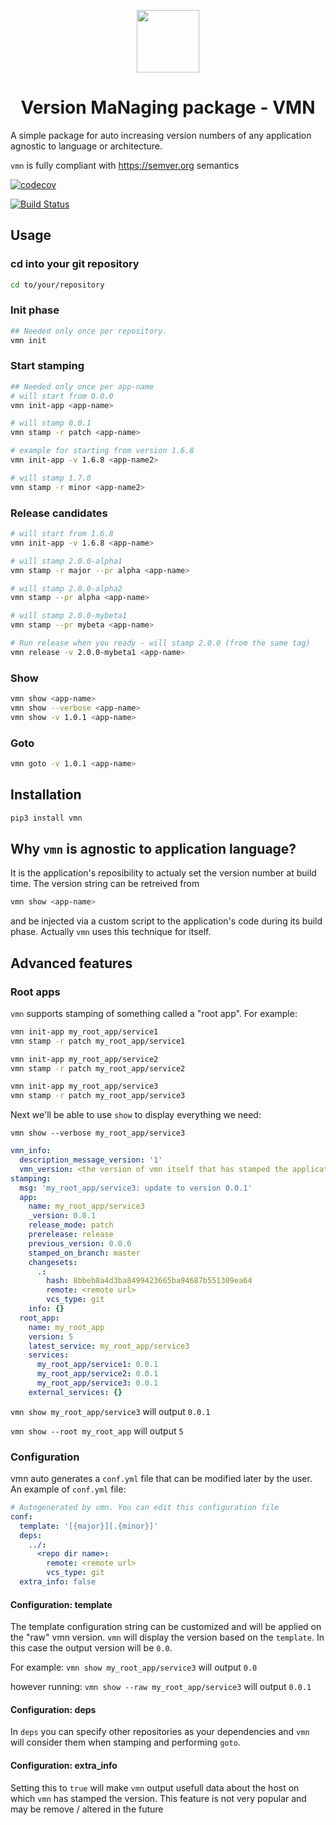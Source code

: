 <p align="center">
  <img width="100" src="https://i.imgur.com/4gUaVKW.png">
  <br>
  <h1 align="center">Version MaNaging package - VMN</h1>
</p>

A simple package for auto increasing version numbers of any application agnostic to language or architecture.

`vmn` is fully compliant with https://semver.org semantics

[![codecov](https://codecov.io/gh/final-israel/vmn/branch/master/graph/badge.svg)](https://codecov.io/gh/final-israel/vmn)

[![Build Status](https://travis-ci.com/final-israel/vmn.svg?branch=master)](https://travis-ci.com/final-israel/vmn)

## Usage
### cd into your git repository
```sh
cd to/your/repository
```

### Init phase
```sh
## Needed only once per repository.
vmn init
```

### Start stamping
```sh
## Needed only once per app-name
# will start from 0.0.0
vmn init-app <app-name>

# will stamp 0.0.1
vmn stamp -r patch <app-name>

# example for starting from version 1.6.8
vmn init-app -v 1.6.8 <app-name2>

# will stamp 1.7.0
vmn stamp -r minor <app-name2>
```

### Release candidates

```sh
# will start from 1.6.8
vmn init-app -v 1.6.8 <app-name>

# will stamp 2.0.0-alpha1
vmn stamp -r major --pr alpha <app-name>

# will stamp 2.0.0-alpha2
vmn stamp --pr alpha <app-name>

# will stamp 2.0.0-mybeta1
vmn stamp --pr mybeta <app-name>

# Run release when you ready - will stamp 2.0.0 (from the same tag)
vmn release -v 2.0.0-mybeta1 <app-name>
```
### Show

```sh
vmn show <app-name>
vmn show --verbose <app-name>
vmn show -v 1.0.1 <app-name>
```

### Goto

```sh
vmn goto -v 1.0.1 <app-name>
```

## Installation

```sh
pip3 install vmn
```

## Why `vmn` is agnostic to application language?
It is the application's reposibility to actualy set the version number at build time. The version
 string can be retreived from
```sh
vmn show <app-name>
```
and be injected via a custom script to the application's code during its build phase.
Actually `vmn` uses this technique for itself.

## Advanced features
### Root apps

`vmn` supports stamping of something called a "root app". For example:

```sh
vmn init-app my_root_app/service1
vmn stamp -r patch my_root_app/service1
```

```sh
vmn init-app my_root_app/service2
vmn stamp -r patch my_root_app/service2
```

```sh
vmn init-app my_root_app/service3
vmn stamp -r patch my_root_app/service3
```

Next we'll be able to use `show` to display everything we need:

`vmn show --verbose my_root_app/service3`

```yml
vmn_info:
  description_message_version: '1'
  vmn_version: <the version of vmn itself that has stamped the application>
stamping:
  msg: 'my_root_app/service3: update to version 0.0.1'
  app:
    name: my_root_app/service3
    _version: 0.0.1
    release_mode: patch
    prerelease: release
    previous_version: 0.0.0
    stamped_on_branch: master
    changesets:
      .:
        hash: 8bbeb8a4d3ba8499423665ba94687b551309ea64
        remote: <remote url>
        vcs_type: git
    info: {}
  root_app:
    name: my_root_app
    version: 5
    latest_service: my_root_app/service3
    services:
      my_root_app/service1: 0.0.1
      my_root_app/service2: 0.0.1
      my_root_app/service3: 0.0.1
    external_services: {}
```

`vmn show my_root_app/service3` will output `0.0.1`

`vmn show --root my_root_app` will output `5`

### Configuration
vmn auto generates a `conf.yml` file that can be modified later by the user. An example of `conf.yml` file:
```yml
# Autogenerated by vmn. You can edit this configuration file
conf:
  template: '[{major}][.{minor}]'
  deps:
    ../:
      <repo dir name>:
        remote: <remote url>
        vcs_type: git
  extra_info: false
```

#### Configuration: template
The template configuration string can be customized and will be applied on the "raw" vmn version.
`vmn` will display the version based on the `template`. In this case the output version will be `0.0`.

For example:
`vmn show my_root_app/service3` will output `0.0`

however running:
`vmn show --raw my_root_app/service3` will output `0.0.1`


#### Configuration: deps
In `deps` you can specify other repositories as your dependencies and `vmn` will consider them when stamping and performing `goto`.

#### Configuration: extra_info
Setting this to `true` will make `vmn` output usefull data about the host on which `vmn` has stamped the version.
This feature is not very popular and may be remove / altered in the future
